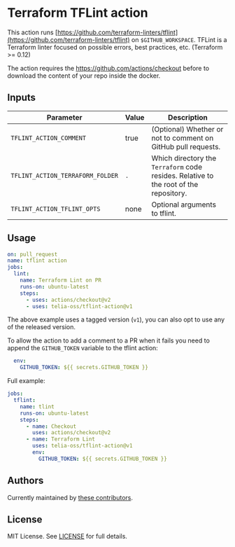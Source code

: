 # Terraform TFLint action

This action runs [https://github.com/terraform-linters/tflint](https://github.com/terraform-linters/tflint) on `$GITHUB_WORKSPACE`. TFLint is a Terraform linter focused on possible errors, best practices, etc. (Terraform >= 0.12)

The action requires the https://github.com/actions/checkout before to download the content of your repo inside the docker.

## Inputs

| Parameter                        | Value | Description                                                                           |
| -------------------------------- | ----- | ------------------------------------------------------------------------------------- |
| `TFLINT_ACTION_COMMENT`          | true  | (Optional) Whether or not to comment on GitHub pull requests.                         |
| `TFLINT_ACTION_TERRAFORM_FOLDER` | `.`   | Which directory the `Terraform` code resides. Relative to the root of the repository. |
| `TFLINT_ACTION_TFLINT_OPTS`      | none  | Optional arguments to tflint.                                                         |

## Usage

```yaml
on: pull_request
name: tflint action
jobs:
  lint:
    name: Terraform Lint on PR
    runs-on: ubuntu-latest
    steps:
      - uses: actions/checkout@v2
      - uses: telia-oss/tflint-action@v1
```

The above example uses a tagged version (`v1`), you can also opt to use any of the released version.

To allow the action to add a comment to a PR when it fails you need to append the `GITHUB_TOKEN` variable to the tflint action:

```yaml
  env:
    GITHUB_TOKEN: ${{ secrets.GITHUB_TOKEN }}
```

Full example:

```yaml
jobs:
  tflint:
    name: tlint
    runs-on: ubuntu-latest
    steps:
      - name: Checkout
        uses: actions/checkout@v2
      - name: Terraform Lint
        uses: telia-oss/tflint-action@v1
        env:
          GITHUB_TOKEN: ${{ secrets.GITHUB_TOKEN }}
```

## Authors

Currently maintained by [these contributors](../../graphs/contributors).

## License

MIT License. See [LICENSE](LICENSE) for full details.
